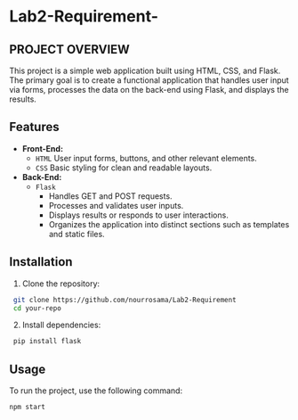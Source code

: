 # Lab2-Requirement-
## PROJECT OVERVIEW
This project is a simple web application built using HTML, CSS, and Flask. The primary goal is to create a functional application that handles user input via forms, processes the data on the back-end using Flask, and displays the results.

## Features
- **Front-End:**
  - `HTML` User input forms, buttons, and other relevant elements.
  - `CSS` Basic styling for clean and readable layouts.
- **Back-End:**
  - `Flask`
      - Handles GET and POST requests.
      - Processes and validates user inputs.
      - Displays results or responds to user interactions.
      - Organizes the application into distinct sections such as templates and static files.

## Installation 
1. Clone the repository:
```bash
 git clone https://github.com/nourrosama/Lab2-Requirement
 cd your-repo
```

2. Install dependencies:
```bash
 pip install flask
 ```
## Usage
To run the project, use the following command:
```bash
npm start
```
